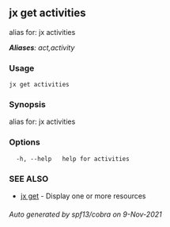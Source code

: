 ## jx get activities

alias for: jx activities

***Aliases**: act,activity*

### Usage

```
jx get activities
```

### Synopsis

alias for: jx activities

### Options

```
  -h, --help   help for activities
```

### SEE ALSO

* [jx get](jx_get.md)	 - Display one or more resources

###### Auto generated by spf13/cobra on 9-Nov-2021
